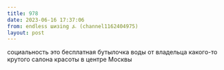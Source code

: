 ```yaml
---
title: 978
date: 2023-06-16 17:37:06
from: endless шизing ⍼ (channel1162404975)
layout: post
---
```


социальность это бесплатная бутылочка воды от владельца какого-то крутого салона красоты в центре Москвы
